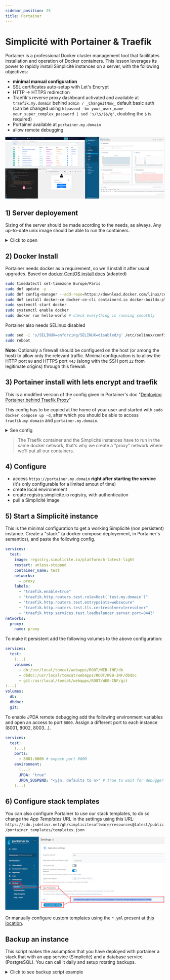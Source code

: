 ```yaml
---
sidebar_position: 25
title: Portainer
---
```


Simplicité with Portainer & Traefik
====================================

Portainer is a professional Docker cluster management tool that facilitates installation and operation of Docker containers. This lesson leverages its power to rapidly install Simplicité instances on a server, with the following objectives:

- **minimal manual configuration**
- SSL certificates auto-setup with Let's Encrypt
- HTTP -> HTTPS redirection
- Traefik's reverse proxy dashboard activated and available at `traefik.my.domain` behind `admin / _ChangeItNow_` default basic auth
  (can be changed using `htpasswd -bn your_user_name your_super_complex_password | sed 's/\$/$$/g'`, doubling the `$` is required)
- Portainer available at `portainer.my.domain`
- allow remote debugging

![Portainer](img/portainer/portainer.png)

## 1) Server deployement

Sizing of the server should be made acording to the needs, as always. Any up-to-date unix image should be able to run the containers.

<details>
<summary>Click to open</summary>

- in this example, we chose a medium-sized server 
    - 2 vCores
    - 50GiB storage
    - 250Mbps bandwidth
- for the image, we chose almalinux 9

</details>

## 2) Docker Install

Portainer needs docker as a requirement, so we'll install it after usual upgrades. Based on [docker CentOS install docs](https://docs.docker.com/engine/install/centos/) (adapted)

```sh
sudo timedatectl set-timezone Europe/Paris
sudo dnf update -y
sudo dnf config-manager --add-repo=https://download.docker.com/linux/centos/docker-ce.repo
sudo dnf install docker-ce docker-ce-cli containerd.io docker-buildx-plugin docker-compose-plugin
sudo systemctl start docker
sudo systemctl enable docker
sudo docker run hello-world # check everything is running smoothly
```

Portainer also needs SELinux disabled

```sh
sudo sed -i 's/SELINUX=enforcing/SELINUX=disabled/g' /etc/selinux/config
sudo reboot
```

**Note**: Optionaly a firewall should be configuerd on the host (or among the host) to allow only the relevant traffic.
Minimal configuration is to allow the HTTP port `80` and HTTPS port `443` (along with the SSH port `22` from legitimate origins) through this firewall.

## 3) Portainer install with lets encrypt and traefik

This is a modified version of the config given in Portainer's doc "[Deploying Portainer behind Traefik Proxy](https://docs.portainer.io/advanced/reverse-proxy/traefik)"

This config has to be copied at the home of your user and started with `sudo docker compose up -d`, after which you should be able to access `traefik.my.domain` and `portainer.my.domain`.

<details>
<summary>See config</summary>

> **Important**: you must create a local `acme.json` with `600` rights **prior** to starting this Docker compose configuration.

```yaml
services:
  traefik:
    container_name: traefik
    image: "traefik:latest"
    ports:
      - "80:80"
      - "443:443"
    networks:
      - proxy
    volumes:
      - "/var/run/docker.sock:/var/run/docker.sock:ro"
      - "./acme.json:/acme.json"
    command:
      - --api.insecure=true
      - --api.dashboard=true # to activate Traefik dashboard
      - --entrypoints.web.address=:80
      - --entrypoints.web.http.redirections.entrypoint.to=websecure
      - --entryPoints.web.http.redirections.entrypoint.scheme=https
      - --entrypoints.websecure.address=:443
      - --entrypoints.websecure.asdefault=true
      - --log.level=INFO
      - --accesslog=true
      - --providers.docker
      - --providers.docker.network=proxy
      - --providers.docker.exposedByDefault=false
      - --certificatesresolvers.leresolver.acme.httpchallenge=true
      - --certificatesresolvers.leresolver.acme.email=mail@my.domain #email for the generation of SSL certificates with Let's Encrypt. 
      - --certificatesresolvers.leresolver.acme.storage=./acme.json
      - --certificatesresolvers.leresolver.acme.httpchallenge.entrypoint=web
    labels:
      - traefik.enable=true
      - traefik.http.routers.mydashboard.rule=Host(`traefik.my.domain`) # adapt domain
      - traefik.http.routers.mydashboard.tls.certresolver=leresolver
      - traefik.http.routers.mydashboard.entrypoints=websecure
      - traefik.http.routers.mydashboard.service=api@internal
      - traefik.http.routers.mydashboard.middlewares=myauth
      - traefik.http.middlewares.myauth.basicauth.users=admin:$$apr1$$HQ4CZZxC$$kUrQ6qAFrX4v/EAYFdrsh1 # adapt basic auth
  portainer:
    image: portainer/portainer-ce:latest
    command: -H unix:///var/run/docker.sock
    restart: always
    networks:
      - proxy
    volumes:
      - /var/run/docker.sock:/var/run/docker.sock
      - portainer_data:/data
    labels:
      # Frontend
      - "traefik.enable=true"
      - "traefik.http.routers.frontend.rule=Host(`portainer.my.domain`)" # adapt domain
      - "traefik.http.routers.frontend.entrypoints=websecure"
      - "traefik.http.services.frontend.loadbalancer.server.port=9000"
      - "traefik.http.routers.frontend.service=frontend"
      - "traefik.http.routers.frontend.tls.certresolver=leresolver"
      # Edge
      - "traefik.http.routers.edge.rule=Host(`edge.my.domain`)" # adapt domain
      - "traefik.http.routers.edge.entrypoints=websecure"
      - "traefik.http.services.edge.loadbalancer.server.port=8000"
      - "traefik.http.routers.edge.service=edge"
      - "traefik.http.routers.edge.tls.certresolver=leresolver"
networks:
  proxy:
    name: proxy
volumes:
  portainer_data:
```

</details>

> The Traefik container and the Simplicité instances have to run in the same docker network, that's why we create a "proxy" network where we'll put all our containers.

## 4) Configure

- access `https://portainer.my.domain` **right after starting the service** (it's only configurable for a limited amout of time)
- create local environement
- create registry.simplicite.io registry, with authentication
- pull a Simplicité image

## 5) Start a Simplicité instance

This is the minimal configuration to get a working Simplicité (non persistent) instance. Create a "stack" (a docker compose deployement, in Portainer's semantics), and paste the following config. 

```yaml
services:
  test:
    image: registry.simplicite.io/platform:6-latest-light
    restart: unless-stopped
    container_name: test
    networks:
      - proxy
    labels:
      - "traefik.enable=true"
      - "traefik.http.routers.test.rule=Host(`test.my.domain`)"
      - "traefik.http.routers.test.entrypoints=websecure"
      - "traefik.http.routers.test.tls.certresolver=leresolver"
      - "traefik.http.services.test.loadbalancer.server.port=8443"
networks:
  proxy:
    name: proxy
```

To make it persistent add the following volumes to the above configuration:

```yaml
services:
  test:
    (...)
    volumes:
      - db:/usr/local/tomcat/webapps/ROOT/WEB-INF/db
      - dbdoc:/usr/local/tomcat/webapps/ROOT/WEB-INF/dbdoc
      - git:/usr/local/tomcat/webapps/ROOT/WEB-INF/git
(...)
volumes:
  db:
  dbdoc:
  git:
```

To enable JPDA remote debugging add the following environment variables and open an access to port `8000`. Assign a different port to each instance (8001, 8002, 8003...).

```yaml
services:
  test:
    (...)
    ports:
      - 8001:8000 # expose port 8000
    environment:
      (...)
      JPDA: "true"
      JPDA_SUSPEND: "<y|n, defaults to n>" # true to wait for debugger
    (...)
```

## 6) Configure stack templates

You can also configure Portainer to use our stack templates, to do so change the _App Templates_ URL in the settings using this URL: `https://cdn.jsdelivr.net/gh/simplicitesoftware/resources@latest/public/portainer_templates/templates.json`

![templates](img/portainer/templates.png)

Or manually configure custom templates using the `*.yml` present at [this location](https://cdn.jsdelivr.net/gh/simplicitesoftware/resources@latest/public/portainer_templates/).

## Backup an instance

This script makes the assumption that you have deployed with portainer a stack that with an app service (Simplicité) and a database service (PostgreSQL). You can call it daily and setup rotating backups.

<details>
<summary>Click to see backup script example</summary>

```bash
# stop stack
BACKUPDIR=$(date +"backup-%Y-%m-%d-%H%M")
COMPOSE_PROJECT="XXXX" # the name of the stack

APP_SERVICE="XXXX" # name of the service (not the container)
APP_DBDOC_VOLUME="XXXX" # name of the volume (careful, docker compose prefixes it with the stack name)

PSQL_SERVICE="" 
PSQL_DBNAME="simplicite"
PSQL_DBUSER="simplicite"

mkdir $BACKUPDIR

# stop Simplicité service
sudo docker compose -p $COMPOSE_PROJECT stop $APP_SERVICE

# save database dump
sudo docker compose -p $COMPOSE_PROJECT exec $PSQL_SERVICE sh -c "rm -f /var/lib/backup/database.dump"
sudo docker compose -p $COMPOSE_PROJECT exec $PSQL_SERVICE sh -c "pg_dump -U $PSQL_DBUSER $PSQL_DBNAME > /var/lib/backup/database.dump"
sudo docker compose -p $COMPOSE_PROJECT cp $PSQL_SERVICE:/var/lib/backup/database.dump $BACKUPDIR/database.dump

# save dbdoc
sudo docker run -v $APP_DBDOC_VOLUME:/data --name helper busybox true
sudo docker cp helper:/data $BACKUPDIR/dbdoc
sudo docker rm helper

# restart Simplicité service
sudo docker compose -p $COMPOSE_PROJECT start $APP_SERVICE

# create archive & clean
tar -czvf $BACKUPDIR.tgz $BACKUPDIR
rm -rf $BACKUPDIR
```

</details>